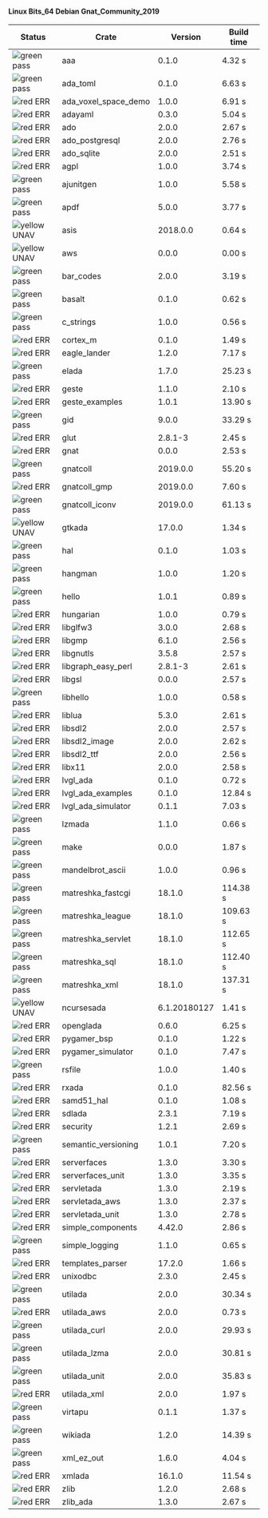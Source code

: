 #### Linux Bits_64 Debian Gnat_Community_2019

| Status | Crate | Version | Build time |
| --- | --- | --- | --- |
|![green](https://placehold.it/8/00aa00/000000?text=+) pass | aaa | 0.1.0 |  4.32 s |
|![green](https://placehold.it/8/00aa00/000000?text=+) pass | ada_toml | 0.1.0 |  6.63 s |
|![red](https://placehold.it/8/ff0000/000000?text=+) ERR  | ada_voxel_space_demo | 1.0.0 |  6.91 s |
|![red](https://placehold.it/8/ff0000/000000?text=+) ERR  | adayaml | 0.3.0 |  5.04 s |
|![red](https://placehold.it/8/ff0000/000000?text=+) ERR  | ado | 2.0.0 |  2.67 s |
|![red](https://placehold.it/8/ff0000/000000?text=+) ERR  | ado_postgresql | 2.0.0 |  2.76 s |
|![red](https://placehold.it/8/ff0000/000000?text=+) ERR  | ado_sqlite | 2.0.0 |  2.51 s |
|![red](https://placehold.it/8/ff0000/000000?text=+) ERR  | agpl | 1.0.0 |  3.74 s |
|![green](https://placehold.it/8/00aa00/000000?text=+) pass | ajunitgen | 1.0.0 |  5.58 s |
|![green](https://placehold.it/8/00aa00/000000?text=+) pass | apdf | 5.0.0 |  3.77 s |
|![yellow](https://placehold.it/8/ffbb00/000000?text=+) UNAV | asis | 2018.0.0 |  0.64 s |
|![yellow](https://placehold.it/8/ffbb00/000000?text=+) UNAV | aws | 0.0.0 |  0.00 s |
|![green](https://placehold.it/8/00aa00/000000?text=+) pass | bar_codes | 2.0.0 |  3.19 s |
|![green](https://placehold.it/8/00aa00/000000?text=+) pass | basalt | 0.1.0 |  0.62 s |
|![green](https://placehold.it/8/00aa00/000000?text=+) pass | c_strings | 1.0.0 |  0.56 s |
|![red](https://placehold.it/8/ff0000/000000?text=+) ERR  | cortex_m | 0.1.0 |  1.49 s |
|![red](https://placehold.it/8/ff0000/000000?text=+) ERR  | eagle_lander | 1.2.0 |  7.17 s |
|![green](https://placehold.it/8/00aa00/000000?text=+) pass | elada | 1.7.0 |  25.23 s |
|![red](https://placehold.it/8/ff0000/000000?text=+) ERR  | geste | 1.1.0 |  2.10 s |
|![red](https://placehold.it/8/ff0000/000000?text=+) ERR  | geste_examples | 1.0.1 |  13.90 s |
|![green](https://placehold.it/8/00aa00/000000?text=+) pass | gid | 9.0.0 |  33.29 s |
|![red](https://placehold.it/8/ff0000/000000?text=+) ERR  | glut | 2.8.1-3 |  2.45 s |
|![red](https://placehold.it/8/ff0000/000000?text=+) ERR  | gnat | 0.0.0 |  2.53 s |
|![green](https://placehold.it/8/00aa00/000000?text=+) pass | gnatcoll | 2019.0.0 |  55.20 s |
|![red](https://placehold.it/8/ff0000/000000?text=+) ERR  | gnatcoll_gmp | 2019.0.0 |  7.60 s |
|![green](https://placehold.it/8/00aa00/000000?text=+) pass | gnatcoll_iconv | 2019.0.0 |  61.13 s |
|![yellow](https://placehold.it/8/ffbb00/000000?text=+) UNAV | gtkada | 17.0.0 |  1.34 s |
|![green](https://placehold.it/8/00aa00/000000?text=+) pass | hal | 0.1.0 |  1.03 s |
|![green](https://placehold.it/8/00aa00/000000?text=+) pass | hangman | 1.0.0 |  1.20 s |
|![green](https://placehold.it/8/00aa00/000000?text=+) pass | hello | 1.0.1 |  0.89 s |
|![red](https://placehold.it/8/ff0000/000000?text=+) ERR  | hungarian | 1.0.0 |  0.79 s |
|![red](https://placehold.it/8/ff0000/000000?text=+) ERR  | libglfw3 | 3.0.0 |  2.68 s |
|![red](https://placehold.it/8/ff0000/000000?text=+) ERR  | libgmp | 6.1.0 |  2.56 s |
|![red](https://placehold.it/8/ff0000/000000?text=+) ERR  | libgnutls | 3.5.8 |  2.57 s |
|![red](https://placehold.it/8/ff0000/000000?text=+) ERR  | libgraph_easy_perl | 2.8.1-3 |  2.61 s |
|![red](https://placehold.it/8/ff0000/000000?text=+) ERR  | libgsl | 0.0.0 |  2.57 s |
|![green](https://placehold.it/8/00aa00/000000?text=+) pass | libhello | 1.0.0 |  0.58 s |
|![red](https://placehold.it/8/ff0000/000000?text=+) ERR  | liblua | 5.3.0 |  2.61 s |
|![red](https://placehold.it/8/ff0000/000000?text=+) ERR  | libsdl2 | 2.0.0 |  2.57 s |
|![red](https://placehold.it/8/ff0000/000000?text=+) ERR  | libsdl2_image | 2.0.0 |  2.62 s |
|![red](https://placehold.it/8/ff0000/000000?text=+) ERR  | libsdl2_ttf | 2.0.0 |  2.56 s |
|![red](https://placehold.it/8/ff0000/000000?text=+) ERR  | libx11 | 2.0.0 |  2.58 s |
|![red](https://placehold.it/8/ff0000/000000?text=+) ERR  | lvgl_ada | 0.1.0 |  0.72 s |
|![red](https://placehold.it/8/ff0000/000000?text=+) ERR  | lvgl_ada_examples | 0.1.0 |  12.84 s |
|![red](https://placehold.it/8/ff0000/000000?text=+) ERR  | lvgl_ada_simulator | 0.1.1 |  7.03 s |
|![green](https://placehold.it/8/00aa00/000000?text=+) pass | lzmada | 1.1.0 |  0.66 s |
|![green](https://placehold.it/8/00aa00/000000?text=+) pass | make | 0.0.0 |  1.87 s |
|![green](https://placehold.it/8/00aa00/000000?text=+) pass | mandelbrot_ascii | 1.0.0 |  0.96 s |
|![green](https://placehold.it/8/00aa00/000000?text=+) pass | matreshka_fastcgi | 18.1.0 |  114.38 s |
|![green](https://placehold.it/8/00aa00/000000?text=+) pass | matreshka_league | 18.1.0 |  109.63 s |
|![green](https://placehold.it/8/00aa00/000000?text=+) pass | matreshka_servlet | 18.1.0 |  112.65 s |
|![green](https://placehold.it/8/00aa00/000000?text=+) pass | matreshka_sql | 18.1.0 |  112.40 s |
|![green](https://placehold.it/8/00aa00/000000?text=+) pass | matreshka_xml | 18.1.0 |  137.31 s |
|![yellow](https://placehold.it/8/ffbb00/000000?text=+) UNAV | ncursesada | 6.1.20180127 |  1.41 s |
|![red](https://placehold.it/8/ff0000/000000?text=+) ERR  | openglada | 0.6.0 |  6.25 s |
|![red](https://placehold.it/8/ff0000/000000?text=+) ERR  | pygamer_bsp | 0.1.0 |  1.22 s |
|![red](https://placehold.it/8/ff0000/000000?text=+) ERR  | pygamer_simulator | 0.1.0 |  7.47 s |
|![green](https://placehold.it/8/00aa00/000000?text=+) pass | rsfile | 1.0.0 |  1.40 s |
|![red](https://placehold.it/8/ff0000/000000?text=+) ERR  | rxada | 0.1.0 |  82.56 s |
|![red](https://placehold.it/8/ff0000/000000?text=+) ERR  | samd51_hal | 0.1.0 |  1.08 s |
|![red](https://placehold.it/8/ff0000/000000?text=+) ERR  | sdlada | 2.3.1 |  7.19 s |
|![red](https://placehold.it/8/ff0000/000000?text=+) ERR  | security | 1.2.1 |  2.69 s |
|![green](https://placehold.it/8/00aa00/000000?text=+) pass | semantic_versioning | 1.0.1 |  7.20 s |
|![red](https://placehold.it/8/ff0000/000000?text=+) ERR  | serverfaces | 1.3.0 |  3.30 s |
|![red](https://placehold.it/8/ff0000/000000?text=+) ERR  | serverfaces_unit | 1.3.0 |  3.35 s |
|![red](https://placehold.it/8/ff0000/000000?text=+) ERR  | servletada | 1.3.0 |  2.19 s |
|![red](https://placehold.it/8/ff0000/000000?text=+) ERR  | servletada_aws | 1.3.0 |  2.37 s |
|![red](https://placehold.it/8/ff0000/000000?text=+) ERR  | servletada_unit | 1.3.0 |  2.78 s |
|![red](https://placehold.it/8/ff0000/000000?text=+) ERR  | simple_components | 4.42.0 |  2.86 s |
|![green](https://placehold.it/8/00aa00/000000?text=+) pass | simple_logging | 1.1.0 |  0.65 s |
|![red](https://placehold.it/8/ff0000/000000?text=+) ERR  | templates_parser | 17.2.0 |  1.66 s |
|![red](https://placehold.it/8/ff0000/000000?text=+) ERR  | unixodbc | 2.3.0 |  2.45 s |
|![green](https://placehold.it/8/00aa00/000000?text=+) pass | utilada | 2.0.0 |  30.34 s |
|![red](https://placehold.it/8/ff0000/000000?text=+) ERR  | utilada_aws | 2.0.0 |  0.73 s |
|![green](https://placehold.it/8/00aa00/000000?text=+) pass | utilada_curl | 2.0.0 |  29.93 s |
|![green](https://placehold.it/8/00aa00/000000?text=+) pass | utilada_lzma | 2.0.0 |  30.81 s |
|![green](https://placehold.it/8/00aa00/000000?text=+) pass | utilada_unit | 2.0.0 |  35.83 s |
|![red](https://placehold.it/8/ff0000/000000?text=+) ERR  | utilada_xml | 2.0.0 |  1.97 s |
|![green](https://placehold.it/8/00aa00/000000?text=+) pass | virtapu | 0.1.1 |  1.37 s |
|![green](https://placehold.it/8/00aa00/000000?text=+) pass | wikiada | 1.2.0 |  14.39 s |
|![green](https://placehold.it/8/00aa00/000000?text=+) pass | xml_ez_out | 1.6.0 |  4.04 s |
|![red](https://placehold.it/8/ff0000/000000?text=+) ERR  | xmlada | 16.1.0 |  11.54 s |
|![red](https://placehold.it/8/ff0000/000000?text=+) ERR  | zlib | 1.2.0 |  2.68 s |
|![red](https://placehold.it/8/ff0000/000000?text=+) ERR  | zlib_ada | 1.3.0 |  2.67 s |

